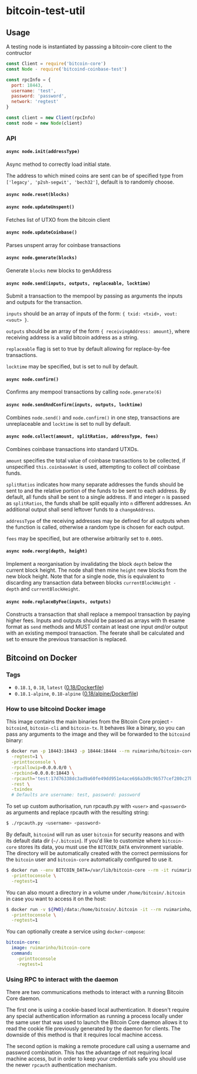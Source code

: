 # bitcoin-test-util
## Usage
A testing node is instantiated by passsing a bitcoin-core client to the contructor
```js
const Client = require('bitcoin-core')
const Node - require('bitcoind-coinbase-test')

const rpcInfo = {
  port: 18443,
  username: 'test',
  password: 'password',
  network: 'regtest'
}

const client = new Client(rpcInfo)
const node = new Node(client)
```

### API
#### `async node.init(addressType)`
Async method to correctly load initial state.

The address to which mined coins are sent can be of specified type from `['legacy', 'p2sh-segwit', 'bech32']`, default is to randomly choose.

#### `async node.reset(blocks)`

#### `async node.updateUnspent()`
Fetches list of UTXO from the bitcoin client

#### `async node.updateCoinbase()`
Parses unspent array for coinbase transactions

#### `async node.generate(blocks)`
Generate `blocks` new blocks to genAddress

#### `async node.send(inputs, outputs, replaceable, locktime)`
Submit a transaction to the mempool by passing as arguments the inputs and outputs for the transaction.

`inputs` should be an array of inputs of the form: `{ txid: <txid>, vout: <vout> }`.

`outputs` should be an array of the form `{ receivingAddress: amount}`, where receiving address is a valid bitcoin address as a string.

`replaceable` flag is set to true by default allowing for replace-by-fee transactions.

`locktime` may be specified, but is set to null by default.

#### `async node.confirm()`
Confirms any mempool transactions by calling `node.generate(6)`

#### `async node.sendAndConfirm(inputs, outputs, locktime)`
Combines `node.send()` and `node.confirm()` in one step, transactions are unreplaceable and `locktime` is set to null by default.

#### `async node.collect(amount, splitRatios, addressType, fees)`
Combines coinbase transactions into standard UTXOs.

`amount` specifies the total value of coinbase transactions to be collected, if unspecified `this.coinbaseAmt` is used, attempting to collect *all* coinbase funds.

`splitRatios` indicates how many separate addresses the funds should be sent to and the relative portion of the funds to be sent to each address. By default, all funds shall be sent to a single address. If and integer `n` is passed as `splitRatios`, the funds shall be split equally into `n` different addresses. An additional output shall send leftover funds to a `changeAddress`.

`addressType` of the receiving addresses may be defined for all outputs when the function is called, otherwise a random type is chosen for each output.

`fees` may be specified, but are otherwise arbitrarily set to `0.0005`.

#### `async node.reorg(depth, height)`
Implement a reorganisation by invalidating the block `depth` below the current block height. The node shall then mine `height` new blocks from the new block height. Note that for a single node, this is equivalent to discarding any transaction data between blocks `currentBlockHeight - depth` and `currentBlockHeight`.

#### `async node.replaceByFee(inputs, outputs)`
Constructs a transaction that shall replace a mempool transaction by paying higher fees. Inputs and outputs should be passed as arrays with th esame format as `send` methods and MUST contain at least one input *and/or* output with an existing mempool transaction. The feerate shall be calculated and set to ensure the previous transaction is replaced.

## Bitcoind on Docker
### Tags

- `0.18.1`, `0.18`, `latest` ([0.18/Dockerfile](https://github.com/ruimarinho/docker-bitcoin-core/blob/master/0.18/Dockerfile))
- `0.18.1-alpine`, `0.18-alpine` ([0.18/alpine/Dockerfile](https://github.com/ruimarinho/docker-bitcoin-core/blob/master/0.18/alpine/Dockerfile))

### How to use bitcoind Docker image

This image contains the main binaries from the Bitcoin Core project - `bitcoind`, `bitcoin-cli` and `bitcoin-tx`. It behaves like a binary, so you can pass any arguments to the image and they will be forwarded to the `bitcoind` binary:

```sh
$ docker run -p 18443:18443 -p 18444:18444 --rm ruimarinho/bitcoin-core  \
  -regtest=1 \
  -printtoconsole \
  -rpcallowip=0.0.0.0/0 \
  -rpcbind=0.0.0.0:18443 \
  -rpcauth='test:17d76338dc3ad9a60fe49dd951e4ace6$6a3d9c9b577cef280c27b2e1fd864242034bc06f77fa958721a85d6612eb72de' \
  -rest \
  -txindex
  # Defaults are username: test, password: password
```
To set up custom authorisation, run rpcauth.py with `<user>` and `<password>` as arguments and replace rpcauth with the resulting string:

```sh
$ ./rpcauth.py <username> <password>
```

By default, `bitcoind` will run as user `bitcoin` for security reasons and with its default data dir (`~/.bitcoin`). If you'd like to customize where `bitcoin-core` stores its data, you must use the `BITCOIN_DATA` environment variable. The directory will be automatically created with the correct permissions for the `bitcoin` user and `bitcoin-core` automatically configured to use it.

```sh
$ docker run --env BITCOIN_DATA=/var/lib/bitcoin-core --rm -it ruimarinho/bitcoin-core \
  -printtoconsole \
  -regtest=1
```

You can also mount a directory in a volume under `/home/bitcoin/.bitcoin` in case you want to access it on the host:

```sh
$ docker run -v ${PWD}/data:/home/bitcoin/.bitcoin -it --rm ruimarinho/bitcoin-core \
  -printtoconsole \
  -regtest=1
```

You can optionally create a service using `docker-compose`:

```yml
bitcoin-core:
  image: ruimarinho/bitcoin-core
  command:
    -printtoconsole
    -regtest=1
```

### Using RPC to interact with the daemon

There are two communications methods to interact with a running Bitcoin Core daemon.

The first one is using a cookie-based local authentication. It doesn't require any special authentication information as running a process locally under the same user that was used to launch the Bitcoin Core daemon allows it to read the cookie file previously generated by the daemon for clients. The downside of this method is that it requires local machine access.

The second option is making a remote procedure call using a username and password combination. This has the advantage of not requiring local machine access, but in order to keep your credentials safe you should use the newer `rpcauth` authentication mechanism.
